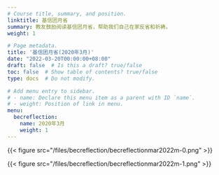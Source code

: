 ```yaml
---
# Course title, summary, and position.
linktitle: 基信团月省
summary: 教友鼓励阅读基信团月省，帮助我们自己在家反省和祈祷。
weight: 1

# Page metadata.
title: '基信团月省(2020年3月)'
date: "2022-03-20T00:00:00+08:00"
draft: false  # Is this a draft? true/false
toc: false  # Show table of contents? true/false
type: docs  # Do not modify.

# Add menu entry to sidebar.
# - name: Declare this menu item as a parent with ID `name`.
# - weight: Position of link in menu.
menu:
  becreflection:
    name: 2020年3月
    weight: 1
---
```


{{< figure src="/files/becreflection/becreflectionmar2022m-0.png" >}}

{{< figure src="/files/becreflection/becreflectionmar2022m-1.png" >}}
